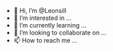 - 👋 Hi, I’m @Leonsill
- 👀 I’m interested in ...
- 🌱 I’m currently learning ...
- 💞️ I’m looking to collaborate on ...
- 📫 How to reach me ...

<!---
Leonsill/Leonsill is a ✨ special ✨ repository because its `README.md` (this file) appears on your GitHub profile.
You can click the Preview link to take a look at your changes.
--->
